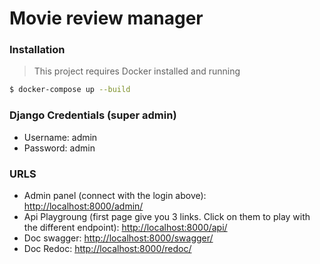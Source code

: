 # Movie review manager

### Installation

> This project requires Docker installed and running

```sh
$ docker-compose up --build
```

### Django Credentials (super admin)

- Username: admin
- Password: admin

### URLS

- Admin panel (connect with the login above): [http://localhost:8000/admin/](http://localhost:8000/admin/)
- Api Playgroung (first page give you 3 links. Click on them to play with the different endpoint): [http://localhost:8000/api/](http://localhost:8000/api/)
- Doc swagger: [http://localhost:8000/swagger/](http://localhost:8000/swagger/)
- Doc Redoc: [http://localhost:8000/redoc/](http://localhost:8000/redoc/)

